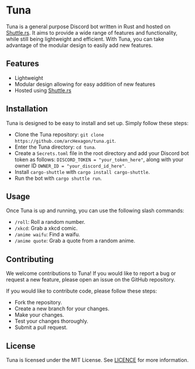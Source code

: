 # Tuna

Tuna is a general purpose Discord bot written in Rust and hosted on [Shuttle.rs](https://www.shuttle.rs/). It aims to provide a wide range of features and functionality, while still being lightweight and efficient. With Tuna, you can take advantage of the modular design to easily add new features. 
## Features
- Lightweight
- Modular design allowing for easy addition of new features
- Hosted using [Shuttle.rs](https://www.shuttle.rs/)

## Installation

Tuna is designed to be easy to install and set up. Simply follow these steps:

- Clone the Tuna repository: `git clone https://github.com/arcHexagon/tuna.git`.
- Enter the Tuna directory: `cd tuna`.
- Create a `Secrets.toml` file in the root directory and add your Discord bot token as follows: `DISCORD_TOKEN = "your_token_here"`, along with your owner ID `OWNER_ID = "your_discord_id_here"`.
- Install `cargo-shuttle` with `cargo install cargo-shuttle`.
- Run the bot with `cargo shuttle run`.

## Usage

Once Tuna is up and running, you can use the following slash commands:
- `/roll`: Roll a random number.
- `/xkcd`: Grab a xkcd comic.
- `/anime waifu`: Find a waifu.
- `/anime quote`: Grab a quote from a random anime.

## Contributing

We welcome contributions to Tuna! If you would like to report a bug or request a new feature, please open an issue on the GitHub repository.

If you would like to contribute code, please follow these steps:

- Fork the repository.
- Create a new branch for your changes.
- Make your changes.
- Test your changes thoroughly.
- Submit a pull request.

## License

Tuna is licensed under the MIT License. See [LICENCE](LICENCE.md) for more information.
